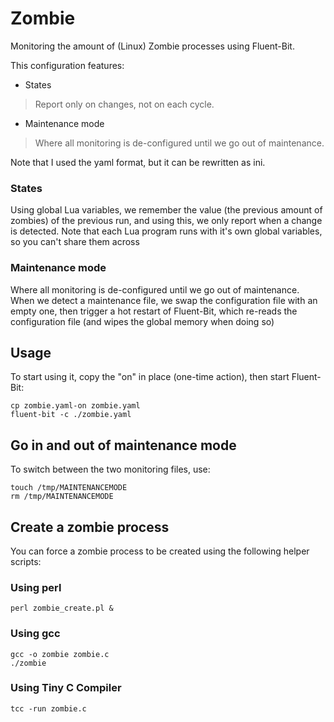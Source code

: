 # Zombie

Monitoring the amount of (Linux) Zombie processes using Fluent-Bit.

This configuration features:

- States

>Report only on changes, not on each cycle.

- Maintenance mode

>Where all monitoring is de-configured until we go out of maintenance.

Note that I used the yaml format, but it can be rewritten as ini.


### States

Using global Lua variables, we remember the value (the previous amount of zombies) of the previous run, and using this, we only report when a change is detected. Note that each Lua program runs with it's own global variables, so you can't share them across

### Maintenance mode

Where all monitoring is de-configured until we go out of maintenance. When we detect a maintenance file, we swap the configuration file with an empty one, then trigger a hot restart of Fluent-Bit, which re-reads the configuration file (and wipes the global memory when doing so)

## Usage

To start using it, copy the "on" in place (one-time action), then start Fluent-Bit:

```
cp zombie.yaml-on zombie.yaml
fluent-bit -c ./zombie.yaml
```

## Go in and out of maintenance mode

To switch between the two monitoring files, use:

```
touch /tmp/MAINTENANCEMODE
rm /tmp/MAINTENANCEMODE
```

## Create a zombie process
You can force a zombie process to be created using the following helper scripts:

### Using perl
```
perl zombie_create.pl &
```

### Using gcc
```
gcc -o zombie zombie.c
./zombie
```

### Using Tiny C Compiler
```
tcc -run zombie.c
``` 



